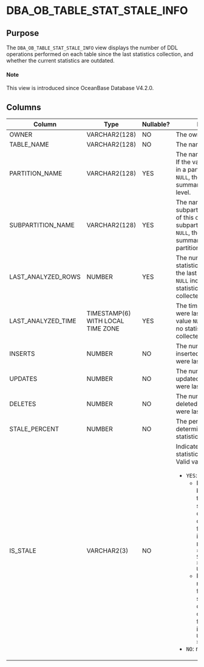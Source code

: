 # DBA_OB_TABLE_STAT_STALE_INFO

## Purpose

The `DBA_OB_TABLE_STAT_STALE_INFO` view displays the number of DDL operations performed on each table since the last statistics collection, and whether the current statistics are outdated. 

<main id="notice" type='explain'>
  <h4>Note</h4>
  <p>This view is introduced since OceanBase Database V4.2.0. </p>
</main>

## Columns

| **Column** | **Type** | **Nullable?** | **Description** |
| --- | --- | --- | --- |
| OWNER | VARCHAR2(128) | NO | The owner of the table. |
| TABLE_NAME | VARCHAR2(128) | NO | The name of the table. |
| PARTITION_NAME | VARCHAR2(128) | YES | The name of the partition. If the value of this column in a partitioned table is `NULL`, the current record is summarized at the table level. |
| SUBPARTITION_NAME | VARCHAR2(128) | YES | The name of the subpartition. If the value of this column in a subpartitioned table is `NULL`, the current record is summarized at the table or partition level. |
| LAST_ANALYZED_ROWS | NUMBER | YES | The number of rows when statistics were collected the last time. The value `NULL` indicates that no statistics have been collected. |
| LAST_ANALYZED_TIME | TIMESTAMP(6) WITH LOCAL TIME ZONE | YES | The time when statistics were last collected. The value `NULL` indicates that no statistics have been collected. |
| INSERTS | NUMBER | NO | The number of rows inserted since statistics were last collected. |
| UPDATES | NUMBER | NO | The number of rows updated since statistics were last collected. |
| DELETES | NUMBER | NO | The number of rows deleted since statistics were last collected. |
| STALE_PERCENT | NUMBER | NO | The percentage for determining whether statistics are outdated. |
| IS_STALE | VARCHAR2(3) | NO | Indicates whether statistics are outdated. Valid values: <ul><li>`YES`: outdated.<ul><li>If statistics have been collected for the table, the statistics are considered outdated if the following condition is met: `LAST_ANALYZED_ROWS × STALE_PERCENT/100 > INSERTS + UPDATES + DELETES`  </li><li>If statistics have not been collected for the table, the statistics are considered outdated if the following condition is met: `INSERTS + UPDATES + DELETES > 0` </li></ul>  </li><li>`NO`: not outdated. </li></ul> |
